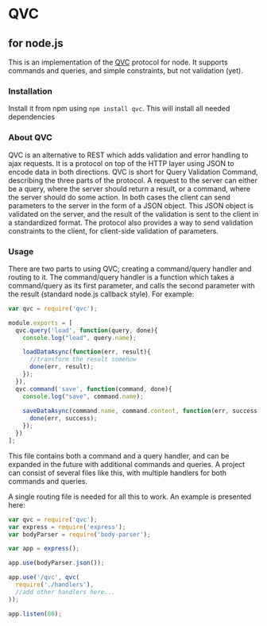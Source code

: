 # QVC
## for node.js

This is an implementation of the [QVC](https://github.com/decojs/qvc) protocol for node. 
It supports commands and queries, and simple constraints, but not validation (yet). 

### Installation

Install it from npm using `npm install qvc`. This will install all needed dependencies

### About QVC

QVC is an alternative to REST which adds validation and error handling to ajax requests. 
It is a protocol on top of the HTTP layer using JSON to encode data in both directions.
QVC is short for Query Validation Command, describing the three parts of the protocol.
A request to the server can either be a query, where the server should return a result,
or a command, where the server should do some action. In both cases the client can send
parameters to the server in the form of a JSON object. This JSON object is validated on
the server, and the result of the validation is sent to the client in a standardized format.
The protocol also provides a way to send validation constraints to the client, for client-side
validation of parameters. 

### Usage

There are two parts to using QVC; creating a command/query handler and routing to it. 
The command/query handler is a function which takes a command/query as its first parameter,
and calls the second parameter with the result (standard node.js callback style). For example:

```javascript
var qvc = require('qvc');

module.exports = [
  qvc.query('load', function(query, done){
    console.log("load", query.name);

    loadDataAsync(function(err, result){
      //transform the result somehow
      done(err, result);
    });
  }),
  qvc.command('save', function(command, done){
    console.log("save", command.name);
    
    saveDataAsync(command.name, command.content, function(err, success){
      done(err, success);
    });
  })
];
```

This file contains both a command and a query handler, and can be expanded in the future with
additional commands and queries. A project can consist of several files like this, with multiple
handlers for both commands and queries. 

A single routing file is needed for all this to work. An example is presented here:

```javascript
var qvc = require('qvc');
var express = require('express');
var bodyParser = require('body-parser');

var app = express();

app.use(bodyParser.json());

app.use('/qvc', qvc(
  require('./handlers'),
  //add other handlers here...
));

app.listen(80);


```

